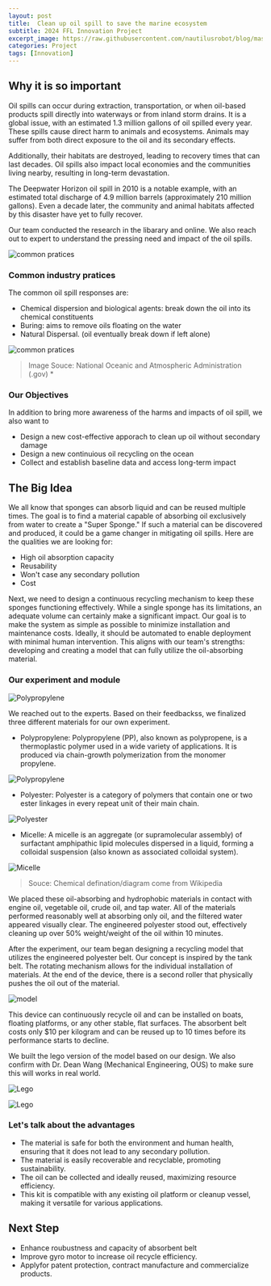 ```yaml
---
layout: post
title:  Clean up oil spill to save the marine ecosystem
subtitle: 2024 FFL Innovation Project
excerpt_image: https://raw.githubusercontent.com/nautilusrobot/blog/master/assets/images/post_img/20251_26_post_3.JPG
categories: Project
tags: [Innovation]
---
```


## Why it is so important

Oil spills can occur during extraction, transportation, or when oil-based products spill directly into waterways or from inland storm drains. It is a global issue, with an estimated 1.3 million gallons of oil spilled every year. These spills cause direct harm to animals and ecosystems. Animals may suffer from both direct exposure to the oil and its secondary effects. 

Additionally, their habitats are destroyed, leading to recovery times that can last decades. Oil spills also impact local economies and the communities living nearby, resulting in long-term devastation. 

The Deepwater Horizon oil spill in 2010 is a notable example, with an estimated total discharge of 4.9 million barrels (approximately 210 million gallons). Even a decade later, the community and animal habitats affected by this disaster have yet to fully recover.

Our team conducted the research in the libarary and online. We also reach out to expert to understand the pressing need and impact of the oil spills.

![common pratices](https://raw.githubusercontent.com/nautilusrobot/blog/master/assets/images/post_img/20251_26_post_10.JPG)

### Common industry pratices
The common oil spill responses are:

* Chemical dispersion and biological agents:  break down the oil into its chemical constituents
* Buring: aims to remove oils floating on the water
* Natural Dispersal. (oil eventually break down if left alone)

![common pratices](https://raw.githubusercontent.com/nautilusrobot/blog/master/assets/images/post_img/20251_26_post_1.JPG)
> Image Souce: National Oceanic and Atmospheric Administration (.gov) *

### Our Objectives

In addition to bring more awareness of the harms and impacts of oil spill, we also want to 

* Design a new cost-effective apporach to clean up oil without secondary damage 
* Design a new continuious oil recycling on the ocean
* Collect and establish baseline data and access long-term impact

## The Big Idea

We all know that sponges can absorb liquid and can be reused multiple times. The goal is to find a material capable of absorbing oil exclusively from water to create a "Super Sponge." 
If such a material can be discovered and produced, it could be a game changer in mitigating oil spills. Here are the qualities we are looking for:

* High oil absorption capacity
* Reusability
* Won't case any secondary pollution
* Cost

Next, we need to design a continuous recycling mechanism to keep these sponges functioning effectively. While a single sponge has its limitations, an adequate volume can certainly make a significant impact. 
Our goal is to make the system as simple as possible to minimize installation and maintenance costs. Ideally, it should be automated to enable deployment with minimal human intervention. 
This aligns with our team's strengths: developing and creating a model that can fully utilize the oil-absorbing material.



### Our experiment and module

![Polypropylene](https://raw.githubusercontent.com/nautilusrobot/blog/master/assets/images/post_img/20251_26_post_8.JPG)

We reached out to the experts. Based on their feedbackss, we finalized three different materials for our own experiment. 

* Polypropylene: Polypropylene (PP), also known as polypropene, is a thermoplastic polymer used in a wide variety of applications. It is produced via chain-growth polymerization from the monomer propylene.

![Polypropylene](https://raw.githubusercontent.com/nautilusrobot/blog/master/assets/images/post_img/20251_26_post_4.JPG)

* Polyester: Polyester is a category of polymers that contain one or two ester linkages in every repeat unit of their main chain.

![Polyester](https://raw.githubusercontent.com/nautilusrobot/blog/master/assets/images/post_img/20251_26_post_5.JPG)

* Micelle: A micelle is an aggregate (or supramolecular assembly) of surfactant amphipathic lipid molecules dispersed in a liquid, forming a colloidal suspension (also known as associated colloidal system).

![Micelle](https://raw.githubusercontent.com/nautilusrobot/blog/master/assets/images/post_img/20251_26_post_6.JPG)

> Souce: Chemical defination/diagram come from Wikipedia

We placed these oil-absorbing and hydrophobic materials in contact with engine oil, vegetable oil, crude oil, and tap water. All of the materials performed reasonably well at absorbing only oil, and the filtered water appeared visually clear. 
The engineered polyester stood out, effectively cleaning up over 50% weight/weight of the oil within 10 minutes.

After the experiment, our team began designing a recycling model that utilizes the engineered polyester belt. 
Our concept is inspired by the tank belt. The rotating mechanism allows for the individual installation of materials. At the end of the device, there is a second roller that physically pushes the oil out of the material.

![model](https://raw.githubusercontent.com/nautilusrobot/blog/master/assets/images/post_img/20251_26_post_3.JPG)

This device can continuously recycle oil and can be installed on boats, floating platforms, or any other stable, flat surfaces. The absorbent belt costs only $10 per kilogram and can be reused up to 10 times before its performance starts to decline.

We built the lego version of the model based on our design. We also confirm with Dr. Dean Wang (Mechanical Engineering, OUS) to make sure this will works in real world.

![Lego](https://raw.githubusercontent.com/nautilusrobot/blog/master/assets/images/post_img/20251_26_post_7.JPG)

![Lego](https://raw.githubusercontent.com/nautilusrobot/blog/master/assets/images/post_img/20251_26_post_9.JPG)


### Let's talk about the advantages

* The material is safe for both the environment and human health, ensuring that it does not lead to any secondary pollution.  
* The material is easily recoverable and recyclable, promoting sustainability.  
* The oil can be collected and ideally reused, maximizing resource efficiency.  
* This kit is compatible with any existing oil platform or cleanup vessel, making it versatile for various applications.  

## Next Step

* Enhance roubustness and capacity of absorbent belt
* Improve gyro motor to increase oil recycle efficiency.
* Applyfor patent protection, contract manufacture and commercialize products.



